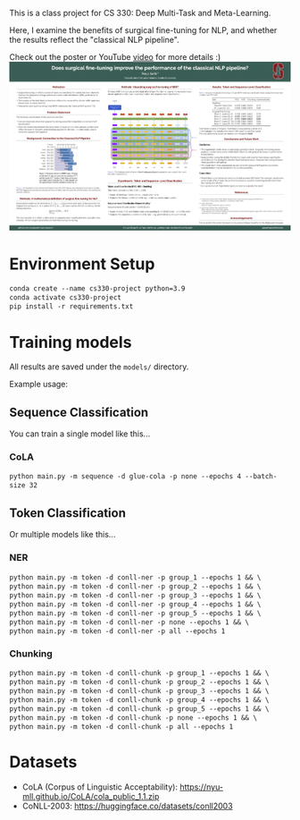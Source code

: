 This is a class project for CS 330: Deep Multi-Task and Meta-Learning.

Here, I examine the benefits of surgical fine-tuning for NLP, and whether the results reflect the
"classical NLP pipeline".

Check out the poster or YouTube [video](https://youtu.be/bkVZYqq7fQY) for more details :)
![CS 330: Deep Multi-Task and Meta-Learning Poster](CS_330_Poster.png)

# Environment Setup
```
conda create --name cs330-project python=3.9
conda activate cs330-project
pip install -r requirements.txt
```

# Training models
All results are saved under the `models/` directory.

Example usage:

## Sequence Classification
You can train a single model like this...

### CoLA
```
python main.py -m sequence -d glue-cola -p none --epochs 4 --batch-size 32
```

## Token Classification
Or multiple models like this...

### NER
```
python main.py -m token -d conll-ner -p group_1 --epochs 1 && \
python main.py -m token -d conll-ner -p group_2 --epochs 1 && \
python main.py -m token -d conll-ner -p group_3 --epochs 1 && \
python main.py -m token -d conll-ner -p group_4 --epochs 1 && \
python main.py -m token -d conll-ner -p group_5 --epochs 1 && \
python main.py -m token -d conll-ner -p none --epochs 1 && \
python main.py -m token -d conll-ner -p all --epochs 1
```

### Chunking
```
python main.py -m token -d conll-chunk -p group_1 --epochs 1 && \
python main.py -m token -d conll-chunk -p group_2 --epochs 1 && \
python main.py -m token -d conll-chunk -p group_3 --epochs 1 && \
python main.py -m token -d conll-chunk -p group_4 --epochs 1 && \
python main.py -m token -d conll-chunk -p group_5 --epochs 1 && \
python main.py -m token -d conll-chunk -p none --epochs 1 && \
python main.py -m token -d conll-chunk -p all --epochs 1
```

# Datasets
* CoLA (Corpus of Linguistic Acceptability): https://nyu-mll.github.io/CoLA/cola_public_1.1.zip
* CoNLL-2003: https://huggingface.co/datasets/conll2003
